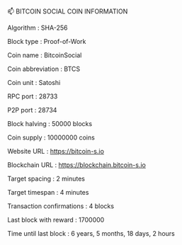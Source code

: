 📫 BITCOIN SOCIAL COIN INFORMATION

Algorithm : SHA-256

Block type : Proof-of-Work

Coin name : BitcoinSocial

Coin abbreviation : BTCS

Coin unit : Satoshi

RPC port : 28733

P2P port : 28734

Block halving : 50000 blocks

Coin supply : 10000000 coins

Website URL : https://bitcoin-s.io

Blockchain URL : https://blockchain.bitcoin-s.io

Target spacing : 2 minutes

Target timespan : 4 minutes

Transaction confirmations : 4 blocks

Last block with reward : 1700000

Time until last block : 6 years, 5 months, 18 days, 2 hours
